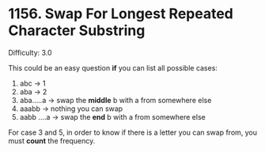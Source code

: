 # 1156. Swap For Longest Repeated Character Substring

Difficulty: 3.0

This could be an easy question **if** you can list all possible cases:
1. abc -> 1
2. aba -> 2
3. aba.....a ->  swap the **middle** b with a from somewhere else
4. aaabb -> nothing you can swap
5. aabb ....a -> swap the **end** b with a from somewhere else

For case 3 and 5, in order to know if there is a letter you can swap from, you must **count** the frequency. 
